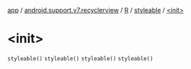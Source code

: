 [app](../../../index.md) / [android.support.v7.recyclerview](../../index.md) / [R](../index.md) / [styleable](index.md) / [&lt;init&gt;](.)

# &lt;init&gt;

`styleable()`
`styleable()`
`styleable()`
`styleable()`
